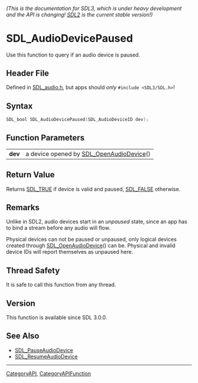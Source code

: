 ###### (This is the documentation for SDL3, which is under heavy development and the API is changing! [SDL2](https://wiki.libsdl.org/SDL2/) is the current stable version!)
# SDL_AudioDevicePaused

Use this function to query if an audio device is paused.

## Header File

Defined in [SDL_audio.h](https://github.com/libsdl-org/SDL/blob/main/include/SDL3/SDL_audio.h), but apps should _only_ `#include <SDL3/SDL.h>`!

## Syntax

```c
SDL_bool SDL_AudioDevicePaused(SDL_AudioDeviceID dev);

```

## Function Parameters

|             |                                                                 |
| ----------- | --------------------------------------------------------------- |
| **dev**     | a device opened by [SDL_OpenAudioDevice](SDL_OpenAudioDevice)() |

## Return Value

Returns [SDL_TRUE](SDL_TRUE) if device is valid and paused,
[SDL_FALSE](SDL_FALSE) otherwise.

## Remarks

Unlike in SDL2, audio devices start in an _unpaused_ state, since an app
has to bind a stream before any audio will flow.

Physical devices can not be paused or unpaused, only logical devices
created through [SDL_OpenAudioDevice](SDL_OpenAudioDevice)() can be.
Physical and invalid device IDs will report themselves as unpaused here.

## Thread Safety

It is safe to call this function from any thread.

## Version

This function is available since SDL 3.0.0.

## See Also

* [SDL_PauseAudioDevice](SDL_PauseAudioDevice)
* [SDL_ResumeAudioDevice](SDL_ResumeAudioDevice)

----
[CategoryAPI](CategoryAPI), [CategoryAPIFunction](CategoryAPIFunction)

